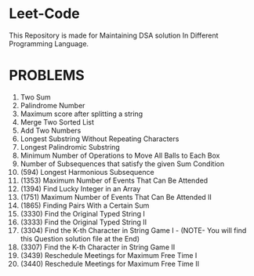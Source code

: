 # Leet-Code
This Repository is made for Maintaining DSA solution In Different Programming Language.

# PROBLEMS
1. Two Sum
2. Palindrome Number
3. Maximum score after splitting a string
4. Merge Two Sorted List
5. Add Two Numbers
6. Longest Substring Without Repeating Characters
7. Longest Palindromic Substring
8. Minimum Number of Operations to Move All Balls to Each Box
9. Number of Subsequences that satisfy the given Sum Condition
10. (594) Longest Harmonious Subsequence
11. (1353) Maximum Number of Events That Can Be Attended
12. (1394) Find Lucky Integer in an Array
13. (1751) Maximum Number of Events That Can Be Attended II
14. (1865) Finding Pairs With a Certain Sum
15. (3330) Find the Original Typed String I
16. (3333) Find the Original Typed String II
17. (3304) Find the K-th Character in String Game I - (NOTE- You will find this Question solution file at the End)
18. (3307) Find the K-th Character in String Game II
19. (3439) Reschedule Meetings for Maximum Free Time I
20. (3440) Reschedule Meetings for Maximum Free Time II


